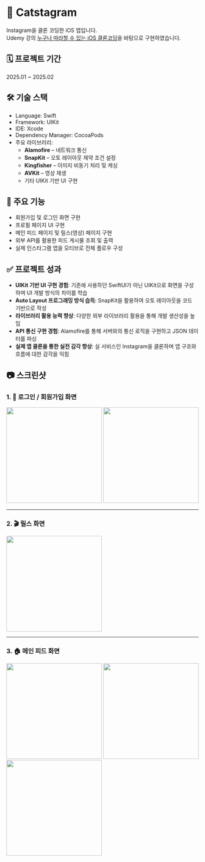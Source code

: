 # 📸 Catstagram

Instagram을 클론 코딩한 iOS 앱입니다.  
Udemy 강의 [누구나 따라할 수 있는 iOS 클론코딩](https://www.udemy.com/course/comgongbro_ios_clonecoding/)을 바탕으로 구현하였습니다.

## 🗓 프로젝트 기간  
2025.01 ~ 2025.02

## 🛠 기술 스택  
- Language: Swift  
- Framework: UIKit  
- IDE: Xcode  
- Dependency Manager: CocoaPods  
- 주요 라이브러리:  
  - **Alamofire** – 네트워크 통신  
  - **SnapKit** – 오토 레이아웃 제약 조건 설정  
  - **Kingfisher** – 이미지 비동기 처리 및 캐싱  
  - **AVKit** – 영상 재생  
  - 기타 UIKit 기반 UI 구현

## 📱 주요 기능  
- 회원가입 및 로그인 화면 구현  
- 프로필 페이지 UI 구현  
- 메인 피드 페이지 및 릴스(영상) 페이지 구현  
- 외부 API를 활용한 피드 게시물 조회 및 출력  
- 실제 인스타그램 앱을 모티브로 전체 플로우 구성

## ✅ 프로젝트 성과  
- **UIKit 기반 UI 구현 경험**: 기존에 사용하던 SwiftUI가 아닌 UIKit으로 화면을 구성하며 UI 개발 방식의 차이를 학습  
- **Auto Layout 프로그래밍 방식 습득**: SnapKit을 활용하여 오토 레이아웃을 코드 기반으로 작성  
- **라이브러리 활용 능력 향상**: 다양한 외부 라이브러리 활용을 통해 개발 생산성을 높임  
- **API 통신 구현 경험**: Alamofire를 통해 서버와의 통신 로직을 구현하고 JSON 데이터를 파싱  
- **실제 앱 클론을 통한 실전 감각 향상**: 실 서비스인 Instagram을 클론하며 앱 구조와 흐름에 대한 감각을 익힘

## 📷 스크린샷  

### 1. 🔐 로그인 / 회원가입 화면
<img src="https://github.com/user-attachments/assets/b66201aa-d2a0-47bb-961e-632ad8d6069b" width="250"/>
<img src="https://github.com/user-attachments/assets/c25c2ac0-dcc2-4434-b7ab-57b62f4ef5f1" width="250"/>

---

### 2. 🎬 릴스 화면
<img src="https://github.com/user-attachments/assets/dbd4bad8-a34b-4ecd-a504-6633988610e4" width="250"/>

---

### 3. 🏠 메인 피드 화면
<img src="https://github.com/user-attachments/assets/c71fa3d3-87dc-498d-8f3d-1a8b8ecb7156" width="250"/>
<img src="https://github.com/user-attachments/assets/81b87bbd-ff92-4bea-bc28-f827c897d444" width="250"/>
<img src="https://github.com/user-attachments/assets/3c0825a3-3e17-40de-a007-49fb07514f7e" width="250"/>

